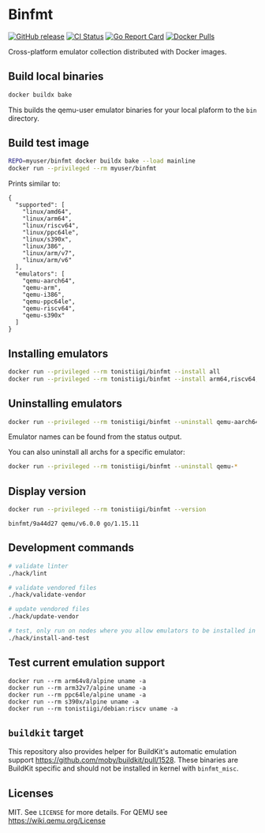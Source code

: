 # Binfmt

[![GitHub release](https://img.shields.io/github/release/tonistiigi/binfmt.svg?style=flat-square)](https://github.com/tonistiigi/binfmt/releases/latest)
[![CI Status](https://img.shields.io/github/actions/workflow/status/tonistiigi/binfmt/ci.yml?label=ci&logo=github&style=flat-square)](https://github.com/tonistiigi/binfmt/actions?query=workflow%3Aci)
[![Go Report Card](https://goreportcard.com/badge/github.com/tonistiigi/binfmt?style=flat-square)](https://goreportcard.com/report/github.com/tonistiigi/binfmt)
[![Docker Pulls](https://img.shields.io/docker/pulls/tonistiigi/binfmt.svg?style=flat-square&logo=docker)](https://hub.docker.com/r/tonistiigi/binfmt/)

Cross-platform emulator collection distributed with Docker images.

## Build local binaries

```bash
docker buildx bake
```

This builds the qemu-user emulator binaries for your local plaform to the `bin` directory.

## Build test image

```bash
REPO=myuser/binfmt docker buildx bake --load mainline
docker run --privileged --rm myuser/binfmt
```

Prints similar to:

```
{
  "supported": [
    "linux/amd64",
    "linux/arm64",
    "linux/riscv64",
    "linux/ppc64le",
    "linux/s390x",
    "linux/386",
    "linux/arm/v7",
    "linux/arm/v6"
  ],
  "emulators": [
    "qemu-aarch64",
    "qemu-arm",
    "qemu-i386",
    "qemu-ppc64le",
    "qemu-riscv64",
    "qemu-s390x"
  ]
}
```

## Installing emulators

```bash
docker run --privileged --rm tonistiigi/binfmt --install all
docker run --privileged --rm tonistiigi/binfmt --install arm64,riscv64,arm
```

## Uninstalling emulators

```bash
docker run --privileged --rm tonistiigi/binfmt --uninstall qemu-aarch64
```

Emulator names can be found from the status output.

You can also uninstall all archs for a specific emulator:

```bash
docker run --privileged --rm tonistiigi/binfmt --uninstall qemu-*
```

## Display version

```bash
docker run --privileged --rm tonistiigi/binfmt --version
```
```
binfmt/9a44d27 qemu/v6.0.0 go/1.15.11
```

## Development commands

```bash
# validate linter
./hack/lint

# validate vendored files
./hack/validate-vendor

# update vendored files
./hack/update-vendor

# test, only run on nodes where you allow emulators to be installed in kernel
./hack/install-and-test
```

## Test current emulation support

```
docker run --rm arm64v8/alpine uname -a
docker run --rm arm32v7/alpine uname -a
docker run --rm ppc64le/alpine uname -a
docker run --rm s390x/alpine uname -a
docker run --rm tonistiigi/debian:riscv uname -a
```

## `buildkit` target

This repository also provides helper for BuildKit's automatic emulation support https://github.com/moby/buildkit/pull/1528.
These binaries are BuildKit specific and should not be installed in kernel with `binfmt_misc`.

## Licenses

MIT. See `LICENSE` for more details.
For QEMU see https://wiki.qemu.org/License
